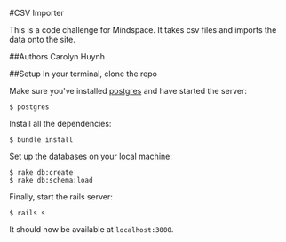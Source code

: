 #CSV Importer

This is a code challenge for Mindspace. It takes csv files and imports the data onto the site.

##Authors
Carolyn Huynh

##Setup
In your terminal, clone the repo

Make sure you've installed [postgres](http://www.postgresql.org/download/) and have started the server:

```console
$ postgres
```

Install all the dependencies:

```console
$ bundle install
```

Set up the databases on your local machine:

```console
$ rake db:create
$ rake db:schema:load
```

Finally, start the rails server:

```console
$ rails s
```
It should now be available at `localhost:3000`.
